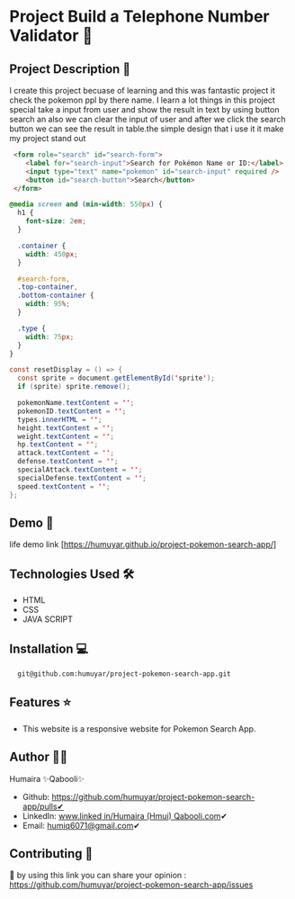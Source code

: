# Project Build a Telephone Number Validator 🚀

## Project Description 📝

I create this project becuase of learning and this was fantastic project it check the pokemon ppl by there name.
I learn a lot things in this project special take a input from user and show the result in text by using button search an also we can clear the input of user and after we click the search button we can see the result in table.the simple design that i use it it make my project stand out 

```html
 <form role="search" id="search-form">
    <label for="search-input">Search for Pokémon Name or ID:</label>
    <input type="text" name="pokemon" id="search-input" required />
    <button id="search-button">Search</button>
 </form>
```

```css
@media screen and (min-width: 550px) {
  h1 {
    font-size: 2em;
  }

  .container {
    width: 450px;
  }

  #search-form,
  .top-container,
  .bottom-container {
    width: 95%;
  }

  .type {
    width: 75px;
  }
}
```

```Java Script
const resetDisplay = () => {
  const sprite = document.getElementById('sprite');
  if (sprite) sprite.remove();

  pokemonName.textContent = '';
  pokemonID.textContent = '';
  types.innerHTML = '';
  height.textContent = '';
  weight.textContent = '';
  hp.textContent = '';
  attack.textContent = '';
  defense.textContent = '';
  specialAttack.textContent = '';
  specialDefense.textContent = '';
  speed.textContent = '';
};
```

## Demo 📸
life demo link [https://humuyar.github.io/project-pokemon-search-app/]

## Technologies Used 🛠️
- HTML
- CSS
- JAVA SCRIPT

## Installation 💻

```clone
  git@github.com:humuyar/project-pokemon-search-app.git
```
## Features ⭐
- This website is a responsive website for Pokemon Search App. 

## Author 👩‍💼
Humaira ✨Qabooli✨
- Github: https://github.com/humuyar/project-pokemon-search-app/pulls✔
- LinkedIn: [www.linked in/Humaira (Hmui) Qabooli.com](https://www.linkedin.com/in/humaira-qabooli-0aa529309/)✔
- Email: humiq6071@gmail.com✔

## Contributing 🤝
🎇 by using this link you can share your opinion : https://github.com/humuyar/project-pokemon-search-app/issues